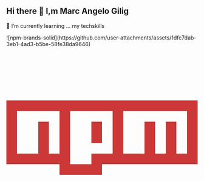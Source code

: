 ## Hi there 👋 I,m Marc Angelo Gilig
🌱 I’m currently learning ...
my techskills

<!--
**Geloxix/Geloxix** is a ✨ _special_ ✨ repository because its `README.md` (this file) appears on your GitHub profile.

Here are some ideas to get you started:

- 🔭 I’m currently working on ...
- 🌱 I’m currently learning ...
- 👯 I’m looking to collaborate on ...
- 🤔 I’m looking for help with ...
- 💬 Ask me about ...
- 📫 How to reach me: ...
- 😄 Pronouns: ...
- ⚡ Fun fact: ...
-->![npm-brands-solid](https://github.com/user-attachments/assets/1dfc7dab-3eb1-4ad3-b5be-58fe38da9646)<svg xmlns="http://www.w3.org/2000/svg" viewBox="0 0 576 512"><!--!Font Awesome Free 6.7.1 by @fontawesome - https://fontawesome.com License - https://fontawesome.com/license/free Copyright 2024 Fonticons, Inc.--><path fill="#cb3837" d="M288 288h-32v-64h32v64zm288-128v192H288v32H160v-32H0V160h576zm-416 32H32v128h64v-96h32v96h32V192zm160 0H192v160h64v-32h64V192zm224 0H352v128h64v-96h32v96h32v-96h32v96h32V192z"/></svg>

